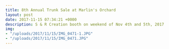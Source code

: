 ```yaml
---
title: 8th Annual Trunk Sale at Marlin's Orchard
layout: post
date: 2017-11-15 07:34:21 +0000
description: S & R Creation booth on weekend of Nov 4th and 5th, 2017
img:
- "/uploads/2017/11/15/IMG_0471-1.JPG"
- "/uploads/2017/11/15/IMG_0471.JPG"
---
```

